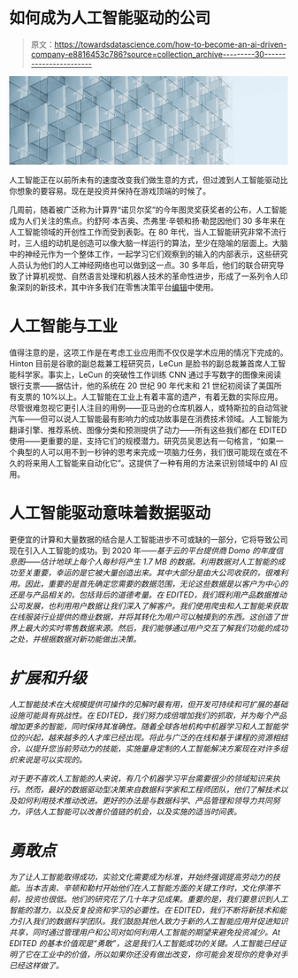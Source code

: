 # 如何成为人工智能驱动的公司

> 原文：<https://towardsdatascience.com/how-to-become-an-ai-driven-company-e8816453c786?source=collection_archive---------30----------------------->

![](img/2e552eb9a7ae097d6c38f4be4276af57.png)

人工智能正在以前所未有的速度改变我们做生意的方式，但过渡到人工智能驱动比你想象的要容易。现在是投资并保持在游戏顶端的时候了。

几周前，随着被广泛称为计算界“诺贝尔奖”的今年图灵奖获奖者的公布，人工智能成为人们关注的焦点。约舒阿·本吉奥、杰弗里·辛顿和扬·勒昆因他们 30 多年来在人工智能领域的开创性工作而受到表彰。在 80 年代，当人工智能研究非常不流行时，三人组的动机是创造可以像大脑一样运行的算法，至少在隐喻的层面上。大脑中的神经元作为一个整体工作，一起学习它们观察到的输入的内部表示，这些研究人员认为他们的人工神经网络也可以做到这一点。30 多年后，他们的联合研究导致了计算机视觉、自然语言处理和机器人技术的革命性进步，形成了一系列令人印象深刻的新技术，其中许多我们在零售决策平台[编辑](https://edited.com)中使用。

# 人工智能与工业

值得注意的是，这项工作是在考虑工业应用而不仅仅是学术应用的情况下完成的。Hinton 目前是谷歌的副总裁兼工程研究员，LeCun 是脸书的副总裁兼首席人工智能科学家。事实上，LeCun 的突破性工作训练 CNN 通过手写数字的图像来阅读银行支票——据估计，他的系统在 20 世纪 90 年代末和 21 世纪初阅读了美国所有支票的 10%以上。人工智能在工业上有着丰富的遗产，有着无数的实际应用。尽管很难忽视它更引人注目的用例——亚马逊的仓库机器人，或特斯拉的自动驾驶汽车——但可以说人工智能最有影响力的成功故事是在消费技术领域。人工智能为翻译引擎、推荐系统、图像分类和预测提供了动力——所有这些我们都在 EDITED 使用——更重要的是，支持它们的规模潜力。研究员吴恩达有一句格言，“如果一个典型的人可以用不到一秒钟的思考来完成一项脑力任务，我们很可能现在或在不久的将来用人工智能来自动化它”。这提供了一种有用的方法来识别领域中的 AI 应用。

# 人工智能驱动意味着数据驱动

更便宜的计算和大量数据的结合是人工智能进步不可或缺的一部分，它将导致公司现在引入人工智能的成功。到 2020 年[](https://www.domo.com/learn/data-never-sleeps-6)*——基于云的平台提供商 Domo 的年度信息图——估计地球上每个人每秒将产生 1.7 MB 的数据。利用数据对人工智能的成功至关重要，幸运的是它被大量创造出来。其中大部分是由大公司收获的，很难利用。因此，重要的是首先确定您需要的数据范围，无论这些数据是以客户为中心的还是与产品相关的，包括背后的道德考量。在 EDITED，我们既利用产品数据推动公司发展，也利用用户数据让我们深入了解客户。我们使用爬虫和人工智能来获取在线服装行业提供的商业数据，并将其转化为用户可以触摸到的东西。这创造了世界上最大的实时零售数据来源。然后，我们能够通过用户交互了解我们功能的成功之处，并根据数据对新功能做出决策。*

# *扩展和升级*

*人工智能技术在大规模提供可操作的见解时最有用，但开发可持续和可扩展的基础设施可能具有挑战性。在 EDITED，我们努力成倍增加我们的抓取，并为每个产品增加更多的智能，同时保持其准确性。随着全球各地机构中机器学习和人工智能学位的兴起，越来越多的人才库已经出现。将此与广泛的在线和基于课程的资源相结合，以提升您当前劳动力的技能，实施量身定制的人工智能解决方案现在对许多组织来说是可以实现的。*

*对于更不喜欢人工智能的人来说，有几个机器学习平台需要很少的领域知识来执行。然而，最好的数据驱动型决策来自数据科学家和工程师团队，他们了解技术以及如何利用技术推动改进。更好的办法是与数据科学、产品管理和领导力共同努力，评估人工智能可以改善价值链的机会，以及实施的适当时间表。*

# *勇敢点*

*为了让人工智能取得成功，实验文化需要成为标准，并始终强调提高劳动力的技能。当本吉奥、辛顿和勒村开始他们在人工智能方面的关键工作时，文化停滞不前，投资也很低。他们的研究花了几十年才见成果。重要的是，我们要意识到人工智能的潜力，以及反复投资和学习的必要性。在 EDITED，我们不断将新技术和能力引入我们的数据科学团队。我们鼓励其他人致力于新的人工智能应用并促进知识共享，同时通过管理用户和公司对如何利用人工智能的期望来避免投资减少。At EDITED 的基本价值观是“勇敢”，这是我们人工智能成功的关键。人工智能已经证明了它在工业中的价值，所以如果你还没有做出改变，你可能会发现你的竞争对手已经这样做了。*